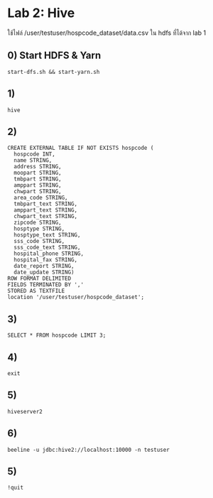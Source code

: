 # Lab 2: Hive

ใช้ไฟล์ /user/testuser/hospcode_dataset/data.csv ใน hdfs ที่ได้จาก lab 1

## 0) Start HDFS & Yarn

```
start-dfs.sh && start-yarn.sh
```

## 1) 

```
hive
```

## 2)

```
CREATE EXTERNAL TABLE IF NOT EXISTS hospcode (
  hospcode INT,
  name STRING,
  address STRING,
  moopart STRING,
  tmbpart STRING,
  amppart STRING,
  chwpart STRING,
  area_code STRING,
  tmbpart_text STRING,
  amppart_text STRING,
  chwpart_text STRING,
  zipcode STRING,
  hosptype STRING,
  hosptype_text STRING,
  sss_code STRING,
  sss_code_text STRING,
  hospital_phone STRING,
  hospital_fax STRING,
  date_report STRING,
  date_update STRING)
ROW FORMAT DELIMITED
FIELDS TERMINATED BY ','
STORED AS TEXTFILE
location '/user/testuser/hospcode_dataset';
```

## 3)

```
SELECT * FROM hospcode LIMIT 3;
```

## 4) 

```
exit
```

## 5)

```
hiveserver2
```

## 6)
```
beeline -u jdbc:hive2://localhost:10000 -n testuser
```

## 5)
```
!quit
```
